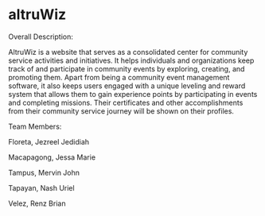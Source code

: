 # altruWiz

Overall Description:

AltruWiz is a website that serves as a consolidated center for community service activities and initiatives. It helps individuals and organizations keep track of and participate in community events by exploring, creating, and promoting them. Apart from being a community event management software, it also keeps users engaged with a unique leveling and reward system that allows them to gain experience points by participating in events and completing missions. Their certificates and other accomplishments from their community service journey will be shown on their profiles.

Team Members:

Floreta, Jezreel Jedidiah 

Macapagong, Jessa Marie 

Tampus, Mervin John 

Tapayan, Nash Uriel

Velez, Renz Brian
